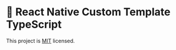 # :space_invader: React Native Custom Template TypeScript

This project is [MIT](LICENSE) licensed.
